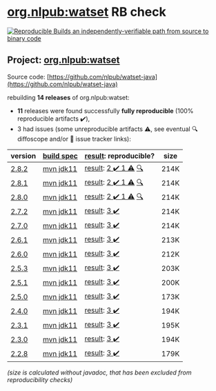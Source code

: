 [org.nlpub:watset](https://central.sonatype.com/artifact/org.nlpub/watset/2.8.2/versions) RB check
=======

[![Reproducible Builds](https://reproducible-builds.org/images/logos/rb.svg) an independently-verifiable path from source to binary code](https://reproducible-builds.org/)

## Project: [org.nlpub:watset](https://central.sonatype.com/artifact/org.nlpub/watset/2.8.2/versions)

Source code: [https://github.com/nlpub/watset-java](https://github.com/nlpub/watset-java)

rebuilding **14 releases** of org.nlpub:watset:
- **11** releases were found successfully **fully reproducible** (100% reproducible artifacts :heavy_check_mark:),
- 3 had issues (some unreproducible artifacts :warning:, see eventual :mag: diffoscope and/or :memo: issue tracker links):

| version | [build spec](/BUILDSPEC.md) | [result](https://reproducible-builds.org/docs/jvm/): reproducible? | size |
| -- | --------- | ------ | -- |
| [2.8.2](https://central.sonatype.com/artifact/org.nlpub/watset/2.8.2/pom) | [mvn jdk11](watset-2.8.2.buildspec) | [result](watset-2.8.2.buildinfo): [2 :heavy_check_mark:  1 :warning:](watset-2.8.2.buildcompare) [:mag:](watset-2.8.2.diffoscope) | 214K |
| [2.8.1](https://central.sonatype.com/artifact/org.nlpub/watset/2.8.1/pom) | [mvn jdk11](watset-2.8.1.buildspec) | [result](watset-2.8.1.buildinfo): [2 :heavy_check_mark:  1 :warning:](watset-2.8.1.buildcompare) [:mag:](watset-2.8.1.diffoscope) | 214K |
| [2.8.0](https://central.sonatype.com/artifact/org.nlpub/watset/2.8.0/pom) | [mvn jdk11](watset-2.8.0.buildspec) | [result](watset-2.8.0.buildinfo): [2 :heavy_check_mark:  1 :warning:](watset-2.8.0.buildcompare) [:mag:](watset-2.8.0.diffoscope) | 214K |
| [2.7.2](https://central.sonatype.com/artifact/org.nlpub/watset/2.7.2/pom) | [mvn jdk11](watset-2.7.2.buildspec) | [result](watset-2.7.2.buildinfo): [3 :heavy_check_mark: ](watset-2.7.2.buildcompare) | 214K |
| [2.7.0](https://central.sonatype.com/artifact/org.nlpub/watset/2.7.0/pom) | [mvn jdk11](watset-2.7.0.buildspec) | [result](watset-2.7.0.buildinfo): [3 :heavy_check_mark: ](watset-2.7.0.buildcompare) | 214K |
| [2.6.1](https://central.sonatype.com/artifact/org.nlpub/watset/2.6.1/pom) | [mvn jdk11](watset-2.6.1.buildspec) | [result](watset-2.6.1.buildinfo): [3 :heavy_check_mark: ](watset-2.6.1.buildcompare) | 213K |
| [2.6.0](https://central.sonatype.com/artifact/org.nlpub/watset/2.6.0/pom) | [mvn jdk11](watset-2.6.0.buildspec) | [result](watset-2.6.0.buildinfo): [3 :heavy_check_mark: ](watset-2.6.0.buildcompare) | 212K |
| [2.5.3](https://central.sonatype.com/artifact/org.nlpub/watset/2.5.3/pom) | [mvn jdk11](watset-2.5.3.buildspec) | [result](watset-2.5.3.buildinfo): [3 :heavy_check_mark: ](watset-2.5.3.buildcompare) | 203K |
| [2.5.1](https://central.sonatype.com/artifact/org.nlpub/watset/2.5.1/pom) | [mvn jdk11](watset-2.5.1.buildspec) | [result](watset-2.5.1.buildinfo): [3 :heavy_check_mark: ](watset-2.5.1.buildcompare) | 200K |
| [2.5.0](https://central.sonatype.com/artifact/org.nlpub/watset/2.5.0/pom) | [mvn jdk11](watset-2.5.0.buildspec) | [result](watset-2.5.0.buildinfo): [3 :heavy_check_mark: ](watset-2.5.0.buildcompare) | 173K |
| [2.4.0](https://central.sonatype.com/artifact/org.nlpub/watset/2.4.0/pom) | [mvn jdk11](watset-2.4.0.buildspec) | [result](watset-2.4.0.buildinfo): [3 :heavy_check_mark: ](watset-2.4.0.buildcompare) | 194K |
| [2.3.1](https://central.sonatype.com/artifact/org.nlpub/watset/2.3.1/pom) | [mvn jdk11](watset-2.3.1.buildspec) | [result](watset-2.3.1.buildinfo): [3 :heavy_check_mark: ](watset-2.3.1.buildcompare) | 195K |
| [2.3.0](https://central.sonatype.com/artifact/org.nlpub/watset/2.3.0/pom) | [mvn jdk11](watset-2.3.0.buildspec) | [result](watset-2.3.0.buildinfo): [3 :heavy_check_mark: ](watset-2.3.0.buildcompare) | 194K |
| [2.2.8](https://central.sonatype.com/artifact/org.nlpub/watset/2.2.8/pom) | [mvn jdk11](watset-2.2.8.buildspec) | [result](watset-2.2.8.buildinfo): [3 :heavy_check_mark: ](watset-2.2.8.buildcompare) | 179K |

<i>(size is calculated without javadoc, that has been excluded from reproducibility checks)</i>
